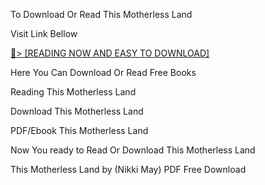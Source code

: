 To Download Or Read This Motherless Land

Visit Link Bellow

<a href="https://uk.ebookarea.xyz/?book=199531828-this-motherless-land">📖&gt; [READING NOW AND EASY TO DOWNLOAD]</a>

Here You Can Download Or Read Free Books

Reading This Motherless Land

Download This Motherless Land

PDF/Ebook This Motherless Land

Now You ready to Read Or Download This Motherless Land

This Motherless Land by (Nikki May) PDF Free Download

